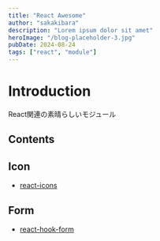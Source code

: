```yaml
---
title: "React Awesome"
author: "sakakibara"
description: "Lorem ipsum dolor sit amet"
heroImage: "/blog-placeholder-3.jpg"
pubDate: 2024-08-24
tags: ["react", "module"]
---
```


# Introduction

React関連の素晴らしいモジュール

## Contents

## Icon

- [react-icons](https://react-icons.github.io/react-icons/)

## Form

- [react-hook-form](https://react-hook-form.com/)
